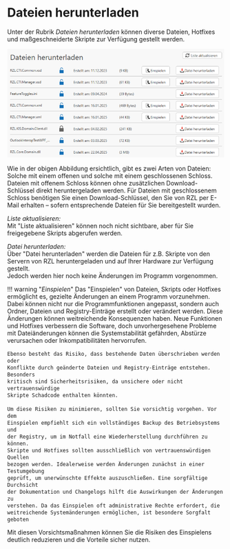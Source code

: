 # Dateien herunterladen

Unter der Rubrik *Dateien herunterladen* können diverse Dateien, Hotfixes und
maßgeschneiderte Skripte zur Verfügung gestellt werden.

![Dateien herunterladen](img/DateienHerunterladen.png)

Wie in der obigen Abbildung ersichtlich, gibt es zwei Arten von Dateien:
Solche mit einem offenen und solche mit einem geschlossenen Schloss.
Dateien mit offenem Schloss können ohne zusätzlichen Download-Schlüssel
direkt heruntergeladen werden. Für Dateien mit geschlossenem Schloss
benötigen Sie einen Download-Schlüssel, den Sie von RZL per E-Mail
erhalten – sofern entsprechende Dateien für Sie bereitgestellt wurden.

*Liste aktualisieren:*  
Mit "Liste aktualisieren" können noch nicht sichtbare, aber für Sie
freigegebene Skripts abgerufen werden.

*Datei herunterladen:*  
Über "Datei herunterladen" werden die Dateien für z.B. Skripte von den
Servern von RZL heruntergeladen und auf Ihrer Hardware zur Verfügung gestellt.  
Jedoch werden hier noch keine Änderungen im Programm vorgenommen.

!!! warning "*Einspielen*" 
    Das "Einspielen" von Dateien, Skripts oder Hotfixes ermöglicht es,
    gezielte Änderungen an einem Programm vorzunehmen. Dabei können nicht nur
    die Programmfunktionen angepasst, sondern auch Ordner, Dateien und
    Registry-Einträge erstellt oder verändert werden. Diese Änderungen können
    weitreichende Konsequenzen haben. Neue Funktionen und Hotfixes verbessern
    die Software, doch unvorhergesehene Probleme mit Dateiänderungen können
    die Systemstabilität gefährden, Abstürze verursachen oder Inkompatibilitäten
    hervorrufen.

    Ebenso besteht das Risiko, dass bestehende Daten überschrieben werden oder
    Konflikte durch geänderte Dateien und Registry-Einträge entstehen. Besonders
    kritisch sind Sicherheitsrisiken, da unsichere oder nicht vertrauenswürdige
    Skripte Schadcode enthalten könnten.

    Um diese Risiken zu minimieren, sollten Sie vorsichtig vorgehen. Vor dem
    Einspielen empfiehlt sich ein vollständiges Backup des Betriebsystems und
    der Registry, um im Notfall eine Wiederherstellung durchführen zu können.
    Skripte und Hotfixes sollten ausschließlich von vertrauenswürdigen Quellen
    bezogen werden. Idealerweise werden Änderungen zunächst in einer Testumgebung
    geprüft, um unerwünschte Effekte auszuschließen. Eine sorgfältige Durchsicht
    der Dokumentation und Changelogs hilft die Auswirkungen der Änderungen zu
    verstehen. Da das Einspielen oft administrative Rechte erfordert, die
    weitreichende Systemänderungen ermöglichen, ist besondere Sorgfalt geboten
    
  Mit diesen Vorsichtsmaßnahmen können Sie die Risiken des Einspielens deutlich
  reduzieren und die Vorteile sicher nutzen.